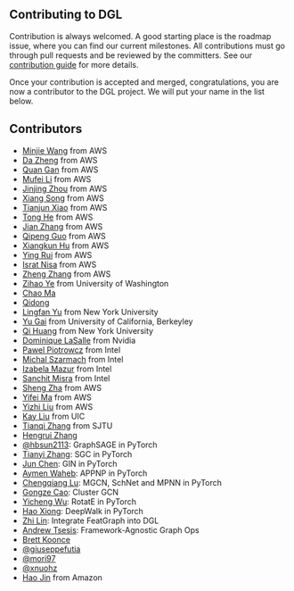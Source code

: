 ## Contributing to DGL

Contribution is always welcomed. A good starting place is the roadmap issue, where
you can find our current milestones. All contributions must go through pull requests
and be reviewed by the committers. See our [contribution
guide](https://docs.dgl.ai/contribute.html) for more details.

Once your contribution is accepted and merged, congratulations, you are now a
contributor to the DGL project.  We will put your name in the list below.

Contributors
------------
* [Minjie Wang](https://github.com/jermainewang) from AWS
* [Da Zheng](https://github.com/zheng-da) from AWS
* [Quan Gan](https://github.com/BarclayII) from AWS
* [Mufei Li](https://github.com/mufeili) from AWS
* [Jinjing Zhou](https://github.com/VoVAllen) from AWS
* [Xiang Song](https://github.com/classicsong) from AWS
* [Tianjun Xiao](https://github.com/sneakerkg) from AWS
* [Tong He](https://github.com/hetong007) from AWS
* [Jian Zhang](https://github.com/zhjwy9343) from AWS
* [Qipeng Guo](https://github.com/QipengGuo) from AWS
* [Xiangkun Hu](https://github.com/HuXiangkun) from AWS
* [Ying Rui](https://github.com/Rhett-Ying) from AWS
* [Israt Nisa](https://github.com/isratnisa) from AWS
* [Zheng Zhang](https://github.com/zzhang-cn) from AWS
* [Zihao Ye](https://github.com/yzh119) from University of Washington
* [Chao Ma](https://github.com/aksnzhy)
* [Qidong](https://github.com/soodoshll)
* [Lingfan Yu](https://github.com/lingfanyu) from New York University
* [Yu Gai](https://github.com/GaiYu0) from University of California, Berkeyley
* [Qi Huang]() from New York University
* [Dominique LaSalle](https://github.com/nv-dlasalle) from Nvidia
* [Pawel Piotrowcz](https://github.com/pawelpiotrowicz) from Intel
* [Michal Szarmach](https://github.com/mszarma) from Intel
* [Izabela Mazur](https://github.com/IzabelaMazur) from Intel
* [Sanchit Misra](https://github.com/sanchit-misra) from Intel
* [Sheng Zha](https://github.com/szha) from AWS
* [Yifei Ma](https://github.com/yifeim) from  AWS
* [Yizhi Liu](https://github.com/yzhliu) from AWS
* [Kay Liu](https://github.com/kayzliu) from UIC
* [Tianqi Zhang](https://github.com/lygztq) from SJTU
* [Hengrui Zhang](https://github.com/hengruizhang98)
* [@hbsun2113](https://github.com/hbsun2113): GraphSAGE in PyTorch
* [Tianyi Zhang](https://github.com/Tiiiger): SGC in PyTorch
* [Jun Chen](https://github.com/kitaev-chen): GIN in PyTorch
* [Aymen Waheb](https://github.com/aymenwah): APPNP in PyTorch
* [Chengqiang Lu](https://github.com/geekinglcq): MGCN, SchNet and MPNN in PyTorch
* [Gongze Cao](https://github.com/Zardinality): Cluster GCN
* [Yicheng Wu](https://github.com/MilkshakeForReal): RotatE in PyTorch
* [Hao Xiong](https://github.com/ShawXh): DeepWalk in PyTorch
* [Zhi Lin](https://github.com/kira-lin): Integrate FeatGraph into DGL
* [Andrew Tsesis](https://github.com/noncomputable): Framework-Agnostic Graph Ops
* [Brett Koonce](https://github.com/brettkoonce)
* [@giuseppefutia](https://github.com/giuseppefutia)
* [@mori97](https://github.com/mori97)
* [@xnuohz](https://github.com/xnuohz)
* [Hao Jin](https://github.com/haojin2) from Amazon
